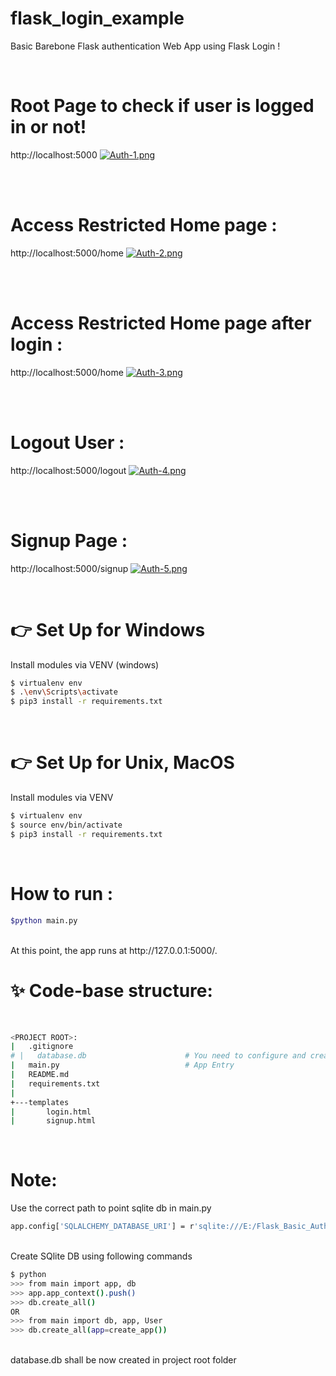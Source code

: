 # flask_login_example
Basic Barebone Flask authentication Web App using Flask Login !

<br />

# Root Page to check if user is logged in or not!
http://localhost:5000
[![Auth-1.png](https://i.postimg.cc/rmv8fH5S/Auth-1.png)](https://postimg.cc/34F5RnSR)

<br />

<br />

# Access Restricted Home page :
http://localhost:5000/home
[![Auth-2.png](https://i.postimg.cc/d3wprgQQ/Auth-2.png)](https://postimg.cc/ftq8h201)

<br />

<br />

# Access Restricted Home page after login :
http://localhost:5000/home
[![Auth-3.png](https://i.postimg.cc/4dJQ5Gc0/Auth-3.png)](https://postimg.cc/FfBSr2Db)

<br />

<br />

# Logout User :
http://localhost:5000/logout
[![Auth-4.png](https://i.postimg.cc/QCSFbLzD/Auth-4.png)](https://postimg.cc/D4JfvNFp)

<br />


<br />

# Signup Page :
http://localhost:5000/signup
[![Auth-5.png](https://i.postimg.cc/jdz4wDtF/Auth-5.png)](https://postimg.cc/XpYCt7Zf)

<br />


# 👉 Set Up for Windows
Install modules via VENV (windows)
```bash
$ virtualenv env
$ .\env\Scripts\activate
$ pip3 install -r requirements.txt
```
<br />

# 👉 Set Up for Unix, MacOS
Install modules via VENV
```bash
$ virtualenv env
$ source env/bin/activate
$ pip3 install -r requirements.txt
```

<br />

# How to run :
```bash
$python main.py
```
<br />
At this point, the app runs at http://127.0.0.1:5000/.
<br />


# ✨ Code-base structure:
<br />

```bash
<PROJECT ROOT>:
|   .gitignore
# |   database.db                      # You need to configure and create
|   main.py                            # App Entry
|   README.md
|   requirements.txt
|   
+---templates
|       login.html
|       signup.html
```
<br />

# Note:

Use the correct path to point sqlite db in main.py
```bash
app.config['SQLALCHEMY_DATABASE_URI'] = r'sqlite:///E:/Flask_Basic_Auth/SRC/database.db'
``` 
<br />
Create SQlite DB using following commands

```bash
$ python
>>> from main import app, db
>>> app.app_context().push()
>>> db.create_all()
OR
>>> from main import db, app, User
>>> db.create_all(app=create_app())
```
<br />
database.db shall be now created in project root folder